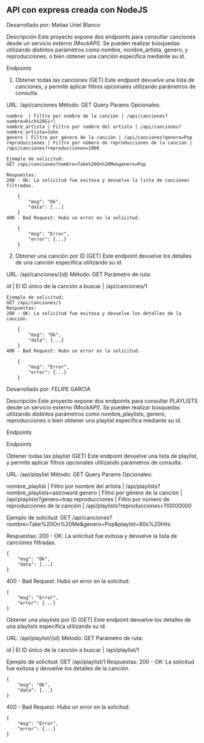 ## API con express creada con NodeJS

Desarrollado por: Matías Uriel Blanco

Descripción
Este proyecto expone dos endpoints para consultar canciones desde un servicio externo (MockAPI). Se pueden realizar búsquedas utilizando distintos parámetros como nombre, nombre_artista, genero, y reproducciones, o bien obtener una canción específica mediante su id.

Endpoints
1. Obtener todas las canciones (GET)
Este endpoint devuelve una lista de canciones, y permite aplicar filtros opcionales utilizando parámetros de consulta.

URL: /api/canciones
Método: GET
    Query Params Opcionales:
    
    nombre	| Filtro por nombre de la canción | /api/canciones?nombre=Rich%20Girl
    nombre_artista | Filtro por nombre del artista | /api/canciones?nombre_artista=John
    genero | Filtro por género de la canción | /api/canciones?genero=Pop
    reproducciones | Filtro por número de reproducciones de la canción | /api/canciones?reproducciones=1000

    Ejemplo de solicitud:
    GET /api/canciones?nombre=Take%20On%20Me&genero=Pop

    Respuestas:
    200 - OK: La solicitud fue exitosa y devuelve la lista de canciones filtradas.
        
        {
            "msg": "Ok",
            "data": [...]
        }
    400 - Bad Request: Hubo un error en la solicitud.

        {
            "msg": "Error",
            "error": {...}
        }

2. Obtener una canción por ID (GET)
Este endpoint devuelve los detalles de una canción específica utilizando su id.

URL: /api/canciones/{id}
Método: GET
Parámetro de ruta:

id | El ID único de la canción a buscar | /api/canciones/1

    Ejemplo de solicitud:
    GET /api/canciones/1
    Respuestas:
    200 - OK: La solicitud fue exitosa y devuelve los detalles de la canción.

        {
            "msg": "Ok",
            "data": {...}
        }
    400 - Bad Request: Hubo un error en la solicitud.

        {
            "msg": "Error",
            "error": {...}
        }



Desarrollado por: FELIPE GARCIA

Descripción Este proyecto expone dos endpoints para consultar PLAYLISTS desde un servicio externo (MockAPI). Se pueden realizar búsquedas utilizando distintos parámetros como nombre_playlists, genero, reproducciones o bien obtener una playlist específica mediante su id.

Endpoints

Endpoints

Obtener todas las playlist (GET) Este endpoint devuelve una lista de playlist, y permite aplicar filtros opcionales utilizando parámetros de consulta.

URL: /api/playlist Método: GET Query Params Opcionales:

nombre_playlist | Filtro por nombre del artista | /api/playlists?nombre_playlists=astroword
genero | Filtro por género de la canción | /api/playlists?genero=trap
reproducciones | Filtro por número de reproducciones de la canción | /api/playlists?reproducciones=110000000



Ejemplo de solicitud:
GET /api/canciones?nombre=Take%20On%20Me&genero=Pop&playlist=80s%20Hits

Respuestas:
200 - OK: La solicitud fue exitosa y devuelve la lista de canciones filtradas.
    
    {
        "msg": "Ok",
        "data": [...]
    }
400 - Bad Request: Hubo un error en la solicitud.

    {
        "msg": "Error",
        "error": {...}
    }

Obtener una playlists por ID (GET) Este endpoint devuelve los detalles de una playlists específica utilizando su id.


URL: /api/playlist/{id} Método: GET Parámetro de ruta:

id | El ID único de la canción a buscar | /api/playlist/1

Ejemplo de solicitud:
GET /api/playlist/1
Respuestas:
200 - OK: La solicitud fue exitosa y devuelve los detalles de la canción.

    {
        "msg": "Ok",
        "data": {...}
    }
400 - Bad Request: Hubo un error en la solicitud.

    {
        "msg": "Error",
        "error": {...}
    }
